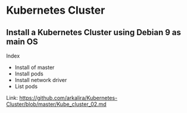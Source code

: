 # Kubernetes Cluster

## Install a Kubernetes Cluster using Debian 9 as main OS

Index
- Install of master
- Install pods
- Install network driver
- List pods

Link: https://github.com/arkalira/Kubernetes-Cluster/blob/master/Kube_cluster_02.md
